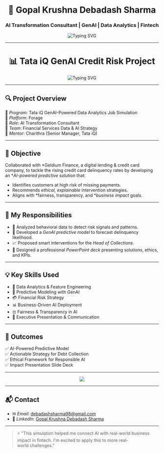 <h1 align="center">🚀 Gopal Krushna Debadash Sharma</h1>
<h3 align="center">AI Transformation Consultant | GenAI | Data Analytics | Fintech</h3>

<p align="center">
  <img src="https://readme-typing-svg.demolab.com?font=Fira+Code&weight=600&pause=1000&color=F75C7E&center=true&vCenter=true&width=435&lines=AI+%7C+GenAI+%7C+Fintech+Consultant;Always+Learning+%E2%9C%8C%EF%B8%8F;Love+Solving+Data+Problems+with+AI" alt="Typing SVG" />
</p>

---

<h1 align="center">📊 Tata iQ GenAI Credit Risk Project</h1>

<p align="center">
  <img src="https://readme-typing-svg.demolab.com?font=Fira+Code&weight=500&pause=1000&color=50FA7B&center=true&vCenter=true&width=500&lines=Predicting+Credit+Card+Delinquency+Using+GenAI;Ethical+AI+Interventions+in+Fintech;Built+for+Tata+iQ+Simulation+%7C+Forage" alt="Typing SVG" />
</p>

---

## 🔍 Project Overview

📌 *Program*: Tata iQ GenAI-Powered Data Analytics Job Simulation  
📌 *Platform*: Forage  
📌 *Role*: AI Transformation Consultant  
📌 *Team*: Financial Services Data & AI Strategy  
📌 *Mentor*: Charithra (Senior Manager, Tata iQ)

---

## 🚀 Objective

Collaborated with *Geldium Finance, a digital lending & credit card company, to tackle the rising credit card delinquency rates by developing an **AI-powered predictive solution* that:

- Identifies customers at high risk of missing payments.
- Recommends *ethical, explainable* intervention strategies.
- Aligns with *fairness, transparency, and **business impact* goals.

---

## 🧠 My Responsibilities

- 🔬 Analyzed behavioral data to detect risk signals and patterns.
- 🤖 Developed a *GenAI predictive model* to forecast delinquency likelihood.
- 📈 Proposed smart interventions for the *Head of Collections*.
- 🧾 Designed a professional *PowerPoint deck* presenting solutions, ethics, and KPIs.

---

## 💡 Key Skills Used

- 🧮 Data Analytics & Feature Engineering  
- 🤖 Predictive Modeling with GenAI  
- 💳 Financial Risk Strategy  
- 📊 Business-Driven AI Deployment  
- ⚖ Fairness & Transparency in AI  
- 🎯 Executive Presentation & Communication

---

## 📂 Outcomes

✅ AI-Powered Predictive Model  
✅ Actionable Strategy for Debt Collection  
✅ Ethical Framework for Responsible AI  
✅ Impact Presentation Slide Deck

---

<p align="center">
  <img src="https://github-readme-stats.vercel.app/api/pin/?username=yourusername&repo=tata-iq-genai-project&theme=radical" />
</p>

---

## 📬 Contact

- ✉ *Email*: [debadashsharma98@gmail.com](mailto:debadashsharma98@gmail.com)  
- 🔗 *LinkedIn*: [Gopal Krushna Debadash Sharma](https://www.linkedin.com/in/gopal-krushna-debadash-sharma-39128a25b/)

---

> ⚡ "This simulation helped me connect AI with real-world business impact in fintech. I'm excited to apply this to more real-world challenges."
